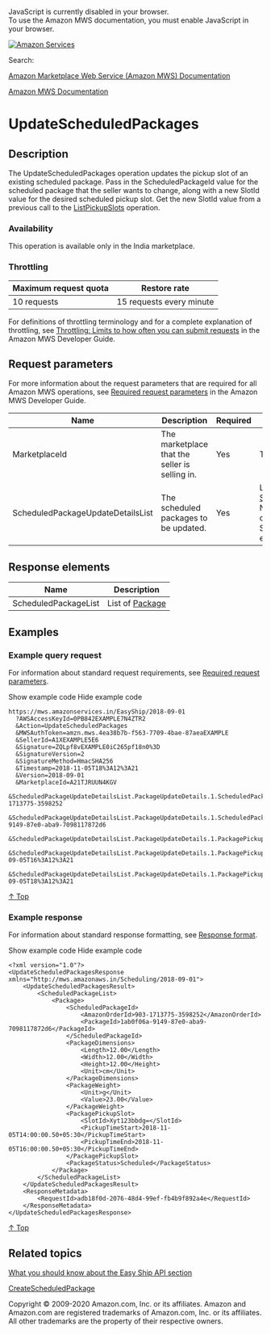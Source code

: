 <div id="MWSDX_noscript">

JavaScript is currently disabled in your browser.  
To use the Amazon MWS documentation, you must enable JavaScript in your
browser.

</div>

<div id="MWSDX_divtop">

[![Amazon
Services](https://images-na.ssl-images-amazon.com/images/G/08/mwsportal/fr_FR/amazonservices.gif "Amazon Services")](http://services.amazon.fr)

<div id="MWSDX_search">

<span id="MWSDX_searchlbl">Search:</span>

</div>

  
<span id="MWSDX_titlebar">[Amazon Marketplace Web Service (Amazon MWS)
Documentation](https://developer.amazonservices.fr/gp/mws/docs.html)</span>

</div>

<div id="MWSDX_divbottom">

<div id="MWSDX_divleft">

<div id="MWSDX_toc">

</div>

</div>

<div id="MWSDX_divright">

<div id="MWSDX_content">

<span id="MWSDX_breadcrumbs">[Amazon MWS
Documentation](https://developer.amazonservices.fr/gp/mws/docs.html)</span>

<div id="EasyShip_UpdateScheduledPackages" class="nested0">

UpdateScheduledPackages
=======================

<div class="body">

</div>

<div id="Description" class="topic concept nested1">

Description
-----------

<div class="body conbody">

The <span class="keyword apiname">UpdateScheduledPackages</span>
operation updates the pickup slot of an existing scheduled package. Pass
in the <span class="keyword parmname">ScheduledPackageId</span> value
for the scheduled package that the seller wants to change, along with a
new <span class="keyword parmname">SlotId</span> value for the desired
scheduled pickup slot. Get the new <span
class="keyword parmname">SlotId</span> value from a previous call to the
<a href="EasyShip_ListPickupSlots.md" class="xref">ListPickupSlots</a>
operation.

<div class="section">

### Availability

This operation is available only in the India marketplace.

</div>

<div class="section">

### Throttling

<div class="p">

<div class="tablenoborder">

| Maximum request quota | Restore rate             |
|-----------------------|--------------------------|
| 10 requests           | 15 requests every minute |

</div>

<span class="ph">For definitions of throttling terminology and for a
complete explanation of throttling, see
<a href="../dev_guide/DG_Throttling.md" class="xref">Throttling: Limits to how often you can submit requests</a>
in the <span class="ph">Amazon MWS Developer Guide</span>.</span>

</div>

</div>

</div>

</div>

<div id="RequestParameters" class="topic reference nested1">

Request parameters
------------------

<div class="body refbody">

<div class="section">

<span class="ph">For more information about the request parameters that
are required for all <span class="ph">Amazon MWS</span> operations, see
<span
class="ph"><a href="../dev_guide/DG_RequiredRequestParameters.md" class="xref">Required request parameters</a></span>
in the <span class="ph">Amazon MWS Developer Guide</span>.</span>

<div class="tablenoborder">

<table id="RequestParameters__RequestParametersTable" class="table" data-cellpadding="4" data-cellspacing="0" data-summary="" data-frame="border" data-border="1" data-rules="all">
<colgroup>
<col style="width: 25%" />
<col style="width: 25%" />
<col style="width: 25%" />
<col style="width: 25%" />
</colgroup>
<thead>
<tr class="header">
<th>Name</th>
<th>Description</th>
<th>Required</th>
<th>Values</th>
</tr>
</thead>
<tbody>
<tr class="odd">
<td><span class="keyword parmname">MarketplaceId</span></td>
<td>The marketplace that the seller is selling in.</td>
<td>Yes</td>
<td><span class="ph">Type: xs:string</span></td>
</tr>
<tr class="even">
<td><span class="keyword parmname">ScheduledPackageUpdateDetailsList</span></td>
<td>The scheduled packages to be updated.</td>
<td>Yes</td>
<td>List of <a href="EasyShip_Datatypes.md#ScheduledPackageUpdateDetails" class="xref" title="Information for updating a package.">ScheduledPackageUpdateDetails</a>
<div class="note note">
<span class="notetitle">Note:</span> Currently you can specify only one <span class="keyword parmname">ScheduledPackageUpdateDetails</span> element.
</div></td>
</tr>
</tbody>
</table>

</div>

</div>

</div>

</div>

<div id="ResponseElements" class="topic reference nested1">

Response elements
-----------------

<div class="body refbody">

<div class="tablenoborder">

| Name                                                       | Description                                                                                                               |
|------------------------------------------------------------|---------------------------------------------------------------------------------------------------------------------------|
| <span class="keyword parmname">ScheduledPackageList</span> | List of <a href="EasyShip_Datatypes.md#Package" class="xref" title="Information about a scheduled package.">Package</a> |

</div>

</div>

</div>

<div id="Examples" class="topic reference nested1">

Examples
--------

<div class="body refbody">

<div class="section">

### Example query request

<span class="ph">For information about standard request requirements,
see
<a href="../dev_guide/DG_RequiredRequestParameters.md" class="xref">Required request parameters</a>.</span>

<span class="ph expander"> <span class="keyword parmname xshow">Show
example code</span> <span class="keyword parmname xhide">Hide example
code</span> </span>

<div class="sectiondiv content">

    https://mws.amazonservices.in/EasyShip/2018-09-01
      ?AWSAccessKeyId=0PB842EXAMPLE7N4ZTR2
      &Action=UpdateScheduledPackages
      &MWSAuthToken=amzn.mws.4ea38b7b-f563-7709-4bae-87aeaEXAMPLE
      &SellerId=A1XEXAMPLE5E6
      &Signature=ZQLpf8vEXAMPLE0iC265pf18n0%3D
      &SignatureVersion=2
      &SignatureMethod=HmacSHA256
      &Timestamp=2018-11-05T18%3A12%3A21
      &Version=2018-09-01
      &MarketplaceId=A21TJRUUN4KGV
      &ScheduledPackageUpdateDetailsList.PackageUpdateDetails.1.ScheduledPackageId.AmazonOrderId=903-1713775-3598252
      &ScheduledPackageUpdateDetailsList.PackageUpdateDetails.1.ScheduledPackageId.PackageId=1ab0f06a-9149-87e0-aba9-7098117872d6
      &ScheduledPackageUpdateDetailsList.PackageUpdateDetails.1.PackagePickupSlot.SlotId=Xyt123bbdg=
      &ScheduledPackageUpdateDetailsList.PackageUpdateDetails.1.PackagePickupSlot.PickupTimeStart=2018-09-05T16%3A12%3A21
      &ScheduledPackageUpdateDetailsList.PackageUpdateDetails.1.PackagePickupSlot.PickupTimeEnd=2018-09-05T18%3A12%3A21

<a href="#Examples" class="xref">↑ Top</a>

</div>

</div>

<div class="section">

### Example response

<span class="ph">For information about standard response formatting, see
<a href="../dev_guide/DG_ResponseFormat.md" class="xref">Response format</a>.</span>

<span class="ph expander"> <span class="keyword parmname xshow">Show
example code</span> <span class="keyword parmname xhide">Hide example
code</span> </span>

<div class="sectiondiv content">

    <?xml version="1.0"?>
    <UpdateScheduledPackagesResponse xmlns="http://mws.amazonaws.in/Scheduling/2018-09-01">
        <UpdateScheduledPackagesResult>
            <ScheduledPackageList>
                <Package>
                    <ScheduledPackageId>
                        <AmazonOrderId>903-1713775-3598252</AmazonOrderId>
                        <PackageId>1ab0f06a-9149-87e0-aba9-7098117872d6</PackageId>
                    </ScheduledPackageId>
                    <PackageDimensions>
                        <Length>12.00</Length>
                        <Width>12.00</Width>
                        <Height>12.00</Height>
                        <Unit>cm</Unit>
                    </PackageDimensions>
                    <PackageWeight>
                        <Unit>g</Unit>
                        <Value>23.00</Value>
                    </PackageWeight>
                    <PackagePickupSlot>
                        <SlotId>Xyt123bbdg=</SlotId>
                        <PickupTimeStart>2018-11-05T14:00:00.50+05:30</PickupTimeStart>
                        <PickupTimeEnd>2018-11-05T16:00:00.50+05:30</PickupTimeEnd>
                    </PackagePickupSlot>
                    <PackageStatus>Scheduled</PackageStatus>
                </Package>
            </ScheduledPackageList>
        </UpdateScheduledPackagesResult>
        <ResponseMetadata>
            <RequestId>adb18f0d-2076-48d4-99ef-fb4b9f892a4e</RequestId>
        </ResponseMetadata>
    </UpdateScheduledPackagesResponse>

<a href="#Examples" class="xref">↑ Top</a>

</div>

</div>

</div>

</div>

<div id="RelatedTopics" class="topic nested1">

Related topics
--------------

<div class="body">

<a href="EasyShip_Overview.md" class="xref">What you should know about the Easy Ship API section</a>

<a href="EasyShip_CreateScheduledPackage.md" class="xref">CreateScheduledPackage</a>

</div>

</div>

</div>

<div id="MWSDX_footer">

Copyright © 2009-2020 Amazon.com, Inc. or its affiliates. Amazon and
Amazon.com are registered trademarks of Amazon.com, Inc. or its
affiliates. All other trademarks are the property of their respective
owners.

</div>

</div>

</div>

<div style="clear: both;">

</div>

</div>
